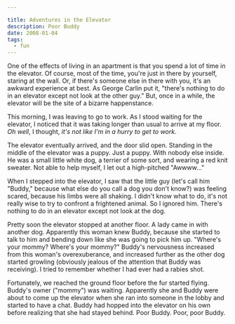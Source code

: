 ```yaml
---

title: Adventures in the Elevator
description: Poor Buddy
date: 2008-01-04
tags:
  - fun
---
```


One of the effects of living in an apartment is that you spend a lot of time in the elevator. Of course, most of the time, you're just in there by yourself, staring at the wall. Or, if there's someone else in there with you, it's an awkward experience at best. As George Carlin put it, "there's nothing to do in an elevator except not look at the other guy." But, once in a while, the elevator will be the site of a bizarre happenstance.  
  
This morning, I was leaving to go to work. As I stood waiting for the elevator, I noticed that it was taking longer than usual to arrive at my floor. _Oh well_, I thought, _it's not like I'm in a hurry to get to work._  
  
The elevator eventually arrived, and the door slid open. Standing in the middle of the elevator was a puppy. Just a puppy. With nobody else inside. He was a small little white dog, a terrier of some sort, and wearing a red knit sweater. Not able to help myself, I let out a high-pitched "Awwww..."  
  
When I stepped into the elevator, I saw that the little guy (let's call him "Buddy," because what else do you call a dog you don't know?) was feeling scared, because his limbs were all shaking. I didn't know what to do, it's not really wise to try to confront a frightened animal. So I ignored him. There's nothing to do in an elevator except not look at the dog.  
  
Pretty soon the elevator stopped at another floor. A lady came in with another dog. Apparently this woman knew Buddy, because she started to talk to him and bending down like she was going to pick him up. "Where's your mommy? Where's your mommy?" Buddy's nervousness increased from this woman's overexuberance, and increased further as the other dog started growling (obviously jealous of the attention that Buddy was receiving). I tried to remember whether I had ever had a rabies shot.  
  
Fortunately, we reached the ground floor before the fur started flying. Buddy's owner ("mommy") was waiting. Apparently she and Buddy were about to come up the elevator when she ran into someone in the lobby and started to have a chat. Buddy had hopped into the elevator on his own before realizing that she had stayed behind. Poor Buddy. Poor, poor Buddy.